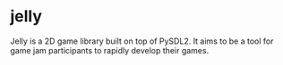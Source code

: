 # jelly
Jelly is a 2D game library built on top of PySDL2. It aims to be a tool for game jam participants to rapidly develop their games.
